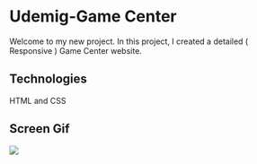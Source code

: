 
<h1> Udemig-Game Center </h1>

Welcome to my new project. In this project, I created a detailed ( Responsive ) Game Center website.

<h2>Technologies</h2>

HTML and CSS

<h2>Screen Gif</h2>

![](Udemig-Game-Center-Screen.gif)
